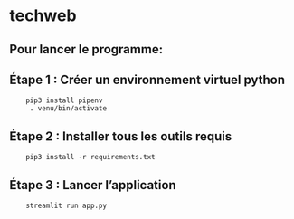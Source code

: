 # techweb
## Pour lancer le programme:

## Étape 1 : Créer un environnement virtuel python
		pip3 install pipenv
		 . venu/bin/activate
## Étape 2 : Installer tous les outils requis 
		pip3 install -r requirements.txt
## Étape 3 : Lancer l’application
		streamlit run app.py
